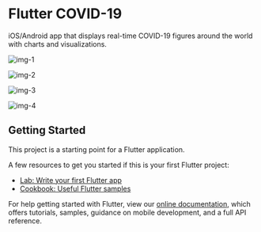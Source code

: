 # Flutter COVID-19

iOS/Android app that displays real-time COVID-19 figures around the world with charts and visualizations.


![img-1](/screenshots/Screenshot_1611629765.png?raw=true)

![img-2](/screenshots/Screenshot_1611629883.png?raw=true)

![img-3](/screenshots/Screenshot_1611629899.png?raw=true)

![img-4](/screenshots/Screenshot_1611630301.png?raw=true)


## Getting Started

This project is a starting point for a Flutter application.

A few resources to get you started if this is your first Flutter project:

- [Lab: Write your first Flutter app](https://flutter.dev/docs/get-started/codelab)
- [Cookbook: Useful Flutter samples](https://flutter.dev/docs/cookbook)

For help getting started with Flutter, view our
[online documentation](https://flutter.dev/docs), which offers tutorials,
samples, guidance on mobile development, and a full API reference.
